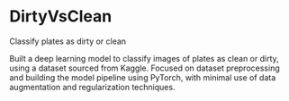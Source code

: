 # DirtyVsClean
Classify plates as dirty or clean

Built a deep learning model to classify images of plates as clean or dirty, using a dataset sourced from Kaggle.
Focused on dataset preprocessing and building the model pipeline using PyTorch, with minimal use of data augmentation and regularization techniques.

